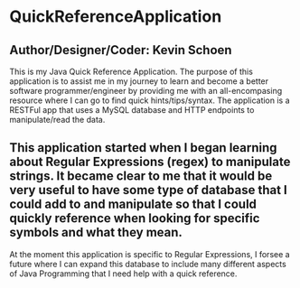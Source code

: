 # QuickReferenceApplication

Author/Designer/Coder:  Kevin Schoen
---
This is my Java Quick Reference Application.  The purpose of this application is to assist me in my journey to learn
and become a better software programmer/engineer by providing me with an all-encompasing resource where I can
go to find quick hints/tips/syntax.  The application is a RESTFul app that uses a MySQL database and
HTTP endpoints to manipulate/read the data.

This application started when I began learning about Regular Expressions (regex) to manipulate strings.  It became
clear to me that it would be very useful to have some type of database that I could add to and manipulate so that
I could quickly reference when looking for specific symbols and what they mean.
---
At the moment this application is specific to Regular Expressions, I forsee a future where I can expand this database
to include many different aspects of Java Programming that I need help with a quick reference.
